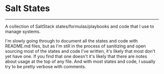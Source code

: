 # Salt States
---
A collection of SaltStack states/formulas/playbooks and code that I use to manage systems.

I'm slowly going through to document all the states and code with README.md files, but as I'm still in the process of sanitizing and open sourcing most of the states and code I've written, it's likely that most don't yet have one. If you find that one doesn't it's likely that there are notes about usage at the top of any file. And with most states and code, I usually try to be pretty verbose with comments.
